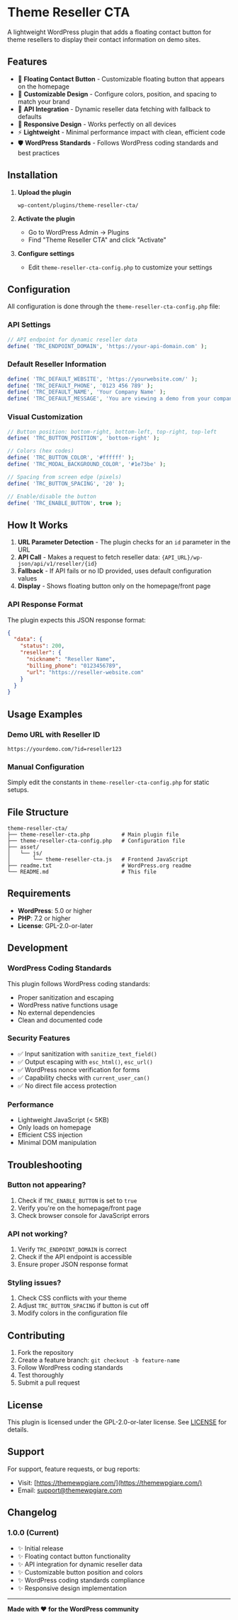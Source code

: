 # Theme Reseller CTA

A lightweight WordPress plugin that adds a floating contact button for theme resellers to display their contact information on demo sites.

## Features

- 🎯 **Floating Contact Button** - Customizable floating button that appears on the homepage
- 🎨 **Customizable Design** - Configure colors, position, and spacing to match your brand
- 🔄 **API Integration** - Dynamic reseller data fetching with fallback to defaults
- 📱 **Responsive Design** - Works perfectly on all devices
- ⚡ **Lightweight** - Minimal performance impact with clean, efficient code
- 🛡️ **WordPress Standards** - Follows WordPress coding standards and best practices

## Installation

1. **Upload the plugin**
   ```
   wp-content/plugins/theme-reseller-cta/
   ```

2. **Activate the plugin**
   - Go to WordPress Admin → Plugins
   - Find "Theme Reseller CTA" and click "Activate"

3. **Configure settings**
   - Edit `theme-reseller-cta-config.php` to customize your settings

## Configuration

All configuration is done through the `theme-reseller-cta-config.php` file:

### API Settings
```php
// API endpoint for dynamic reseller data
define( 'TRC_ENDPOINT_DOMAIN', 'https://your-api-domain.com' );
```

### Default Reseller Information
```php
define( 'TRC_DEFAULT_WEBSITE', 'https://yourwebsite.com/' );
define( 'TRC_DEFAULT_PHONE', '0123 456 789' );
define( 'TRC_DEFAULT_NAME', 'Your Company Name' );
define( 'TRC_DEFAULT_MESSAGE', 'You are viewing a demo from your company' );
```

### Visual Customization
```php
// Button position: bottom-right, bottom-left, top-right, top-left
define( 'TRC_BUTTON_POSITION', 'bottom-right' );

// Colors (hex codes)
define( 'TRC_BUTTON_COLOR', '#ffffff' );
define( 'TRC_MODAL_BACKGROUND_COLOR', '#1e73be' );

// Spacing from screen edge (pixels)
define( 'TRC_BUTTON_SPACING', '20' );

// Enable/disable the button
define( 'TRC_ENABLE_BUTTON', true );
```

## How It Works

1. **URL Parameter Detection** - The plugin checks for an `id` parameter in the URL
2. **API Call** - Makes a request to fetch reseller data: `{API_URL}/wp-json/api/v1/reseller/{id}`
3. **Fallback** - If API fails or no ID provided, uses default configuration values
4. **Display** - Shows floating button only on the homepage/front page

### API Response Format
The plugin expects this JSON response format:
```json
{
  "data": {
    "status": 200,
    "reseller": {
      "nickname": "Reseller Name",
      "billing_phone": "0123456789",
      "url": "https://reseller-website.com"
    }
  }
}
```

## Usage Examples

### Demo URL with Reseller ID
```
https://yourdemo.com/?id=reseller123
```

### Manual Configuration
Simply edit the constants in `theme-reseller-cta-config.php` for static setups.

## File Structure

```
theme-reseller-cta/
├── theme-reseller-cta.php          # Main plugin file
├── theme-reseller-cta-config.php   # Configuration file
├── asset/
│   └── js/
│       └── theme-reseller-cta.js   # Frontend JavaScript
├── readme.txt                      # WordPress.org readme
└── README.md                       # This file
```

## Requirements

- **WordPress**: 5.0 or higher
- **PHP**: 7.2 or higher
- **License**: GPL-2.0-or-later

## Development

### WordPress Coding Standards
This plugin follows WordPress coding standards:
- Proper sanitization and escaping
- WordPress native functions usage
- No external dependencies
- Clean and documented code

### Security Features
- ✅ Input sanitization with `sanitize_text_field()`
- ✅ Output escaping with `esc_html()`, `esc_url()`
- ✅ WordPress nonce verification for forms
- ✅ Capability checks with `current_user_can()`
- ✅ No direct file access protection

### Performance
- Lightweight JavaScript (< 5KB)
- Only loads on homepage
- Efficient CSS injection
- Minimal DOM manipulation

## Troubleshooting

### Button not appearing?
1. Check if `TRC_ENABLE_BUTTON` is set to `true`
2. Verify you're on the homepage/front page
3. Check browser console for JavaScript errors

### API not working?
1. Verify `TRC_ENDPOINT_DOMAIN` is correct
2. Check if the API endpoint is accessible
3. Ensure proper JSON response format

### Styling issues?
1. Check CSS conflicts with your theme
2. Adjust `TRC_BUTTON_SPACING` if button is cut off
3. Modify colors in the configuration file

## Contributing

1. Fork the repository
2. Create a feature branch: `git checkout -b feature-name`
3. Follow WordPress coding standards
4. Test thoroughly
5. Submit a pull request

## License

This plugin is licensed under the GPL-2.0-or-later license. See [LICENSE](https://www.gnu.org/licenses/gpl-2.0.html) for details.

## Support

For support, feature requests, or bug reports:
- Visit: [https://themewpgiare.com/](https://themewpgiare.com/)
- Email: support@themewpgiare.com

## Changelog

### 1.0.0 (Current)
- ✨ Initial release
- ✨ Floating contact button functionality
- ✨ API integration for dynamic reseller data
- ✨ Customizable button position and colors
- ✨ WordPress coding standards compliance
- ✨ Responsive design implementation

---

**Made with ❤️ for the WordPress community**
